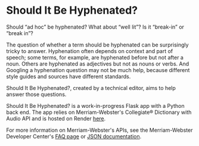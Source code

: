 # Should It Be Hyphenated?

Should “ad hoc” be hyphenated?
What about “well lit”?
Is it “break-in” or “break in”?

The question of whether a term should be hyphenated can be surprisingly tricky to answer. Hyphenation often depends on context and part of speech; some terms, for example, are hyphenated before but not after a noun. Others are hyphenated as adjectives but not as nouns or verbs. And Googling a hyphenation question may not be much help, because different style guides and sources have different standards.

Should It Be Hyphenated?, created by a technical editor, aims to help answer those questions.

Should It Be Hyphenated? is a work-in-progress Flask app with a Python back end. The app relies on Merriam-Webster's Collegiate® Dictionary with Audio API and is hosted on Render [here](https://should-it-be-hyphenated-kmfc.onrender.com/).

For more information on Merriam-Webster's APIs, see the Merriam-Webster Developer Center's [FAQ page](https://dictionaryapi.com/info/frequently-asked-questions) or [JSON documentation](https://dictionaryapi.com/products/json).
